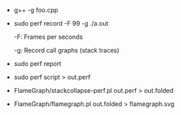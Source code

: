- g++ -g foo.cpp

- sudo perf record -F 99 -g ./a.out

    -F: Frames per seconds
    
    -g: Record call graphs (stack traces)

- sudo perf report

- sudo perf script > out.perf

- FlameGraph/stackcollapse-perf.pl out.perf > out.folded

- FlameGraph/flamegraph.pl out.folded > flamegraph.svg